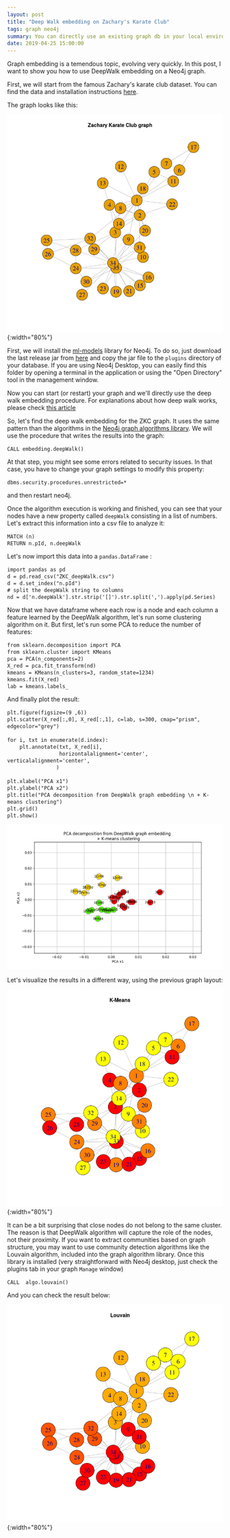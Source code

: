 ```yaml
---
layout: post
title: "Deep Walk embedding on Zachary's Karate Club"
tags: graph neo4j
summary: You can directly use an existing graph db in your local environment.
date: 2019-04-25 15:00:00
---
```



Graph embedding is a temendous topic, evolving very quickly. In this post, I want to show you how to use DeepWalk embedding on a Neo4j graph. 

First, we will start from the famous Zachary's karate club dataset. You can find the data and installation instructions [here](https://github.com/PacktPublishing/Exploring-Graph-Algorithms-with-Neo4j/tree/master/section3/dataset).

The graph looks like this:

![ZKC dataset!](/img/posts/zkc/ZKC.png){:width="80%"}

First, we will install the [ml-models](https://github.com/neo4j-graph-analytics/ml-models/) library for Neo4j. To do so, just download the last release jar from [here](https://github.com/neo4j-graph-analytics/ml-models/releases) and copy the jar file to the `plugins` directory of your database. If you are using Neo4j Desktop, you can easily find this folder by opening a terminal in the application or using the "Open Directory" tool in the management window.

Now you can start (or restart) your graph and we'll directly use the deep walk embedding procedure. For explanations about how deep walk works, please check [this article](https://towardsdatascience.com/deepgl-on-neo4j-b27e8c64190f)

So, let's find the deep walk embedding for the ZKC graph. It uses the same pattern than the algorithms in the [Neo4j graph algorithms library](https://neo4j.com/docs/graph-algorithms/current/). We will use the procedure that writes the results into the graph:

    CALL embedding.deepWalk()


At that step, you might see some errors related to security issues. In that case, you have to change your graph settings to modify this property:

    dbms.security.procedures.unrestricted=*

and then restart neo4j.

Once the algorithm execution is working and finished, you can see that your nodes have a new property called `deepWalk` consisting in a list of numbers. Let's extract this information into a csv file to analyze it:

    MATCH (n)
	RETURN n.pId, n.deepWalk


Let's now import this data into a `pandas.DataFrame` :

    import pandas as pd
    d = pd.read_csv("ZKC_deepWalk.csv")
    d = d.set_index("n.pId")
	# split the deepWalk string to columns
    nd = d['n.deepWalk'].str.strip('[]').str.split(',').apply(pd.Series)


Now that we have dataframe where each row is a node and each column a feature learned by the DeepWalk algorithm, let's run some clustering algorithm on it. But first, let's run some PCA to reduce the number of features:

    from sklearn.decomposition import PCA
    from sklearn.cluster import KMeans
    pca = PCA(n_components=2)
    X_red = pca.fit_transform(nd)
	kmeans = KMeans(n_clusters=3, random_state=1234)
	kmeans.fit(X_red)
    lab = kmeans.labels_


And finally plot the result:

    plt.figure(figsize=(9 ,6))
    plt.scatter(X_red[:,0], X_red[:,1], c=lab, s=300, cmap="prism", edgecolor="grey")

    for i, txt in enumerate(d.index):
        plt.annotate(txt, X_red[i],
                     horizontalalignment='center', verticalalignment='center',
                    )

    plt.xlabel("PCA x1")
    plt.ylabel("PCA x2")
    plt.title("PCA decomposition from DeepWalk graph embedding \n + K-means clustering")
    plt.grid()
    plt.show()	
	

![Kmeans clustering on DeepWalk features after PCA feature extraction](/img/posts/zkc/ZKC_Kmeans_PCA.png)


Let's visualize the results in a different way, using the previous graph layout:

![ZKC dataset with K-Means colos!](/img/posts/zkc/ZKC_Kmeans_DeepWalk.png){:width="80%"}

It can be a bit surprising that close nodes do not belong to the same cluster. The reason is that DeepWalk algorithm will capture the role of the nodes, not their proximity. If you want to extract communities based on graph structure, you may want to use community detection algorithms like the Louvain algorithm, included into the graph algorithm library. Once this library is installed (very straightforward with Neo4j desktop, just check the plugins tab in your graph `Manage` window)

    CALL  algo.louvain()

And you can check the result below:

![Louvain communities on ZKC graph](/img/posts/zkc/ZKC_louvain.png){:width="80%"}

